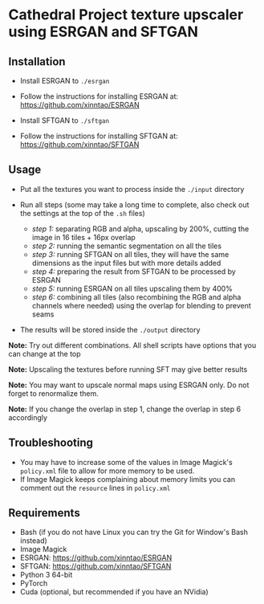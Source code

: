 # Cathedral Project texture upscaler using ESRGAN and SFTGAN

## Installation

 - Install ESRGAN to `./esrgan`
 
 - Follow the instructions for installing ESRGAN at: https://github.com/xinntao/ESRGAN

 - Install SFTGAN to `./sftgan`

 - Follow the instructions for installing SFTGAN at: https://github.com/xinntao/SFTGAN

## Usage

 - Put all the textures you want to process inside the `./input` directory

 - Run all steps (some may take a long time to complete, also check out the settings at the top of the `.sh` files)

   - *step 1:* separating RGB and alpha, upscaling by 200%, cutting the image in 16 tiles + 16px overlap
   - *step 2:* running the semantic segmentation on all the tiles
   - *step 3:* running SFTGAN on all tiles, they will have the same dimensions as the input files but with more details added
   - *step 4:* preparing the result from SFTGAN to be processed by ESRGAN
   - *step 5:* running ESRGAN on all tiles upscaling them by 400%
   - *step 6:* combining all tiles (also recombining the RGB and alpha channels where needed) using the overlap for blending to prevent seams

 - The results will be stored inside the `./output` directory

 **Note:** Try out different combinations. All shell scripts have options that you can change at the top
 
 **Note:** Upscaling the textures before running SFT may give better results
 
 **Note:** You may want to upscale normal maps using ESRGAN only. Do not forget to renormalize them.
 
 **Note:** If you change the overlap in step 1, change the overlap in step 6 accordingly
 
## Troubleshooting

- You may have to increase some of the values in Image Magick's `policy.xml` file to allow for more memory to be used.
- If Image Magick keeps complaining about memory limits you can comment out the `resource` lines in `policy.xml`

## Requirements
 - Bash (if you do not have Linux you can try the Git for Window's Bash instead)
 - Image Magick
 - ESRGAN: https://github.com/xinntao/ESRGAN
 - SFTGAN: https://github.com/xinntao/SFTGAN
 - Python 3 64-bit
 - PyTorch
 - Cuda (optional, but recommended if you have an NVidia)
